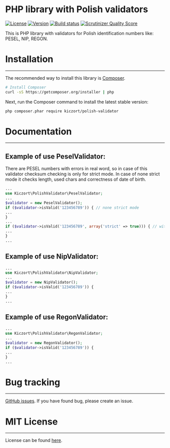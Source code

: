 PHP library with Polish validators 
==================================

[![License](https://img.shields.io/packagist/l/Kiczort/PolishValidator.svg)](https://packagist.org/packages/kiczort/polish-validator)
[![Version](https://img.shields.io/packagist/v/Kiczort/PolishValidator.svg)](https://packagist.org/packages/kiczort/polish-validator)
[![Build status](https://travis-ci.org/kiczort/polish-validator.svg)](http://travis-ci.org/Kiczort/PolishValidator)
[![Scrutinizer Quality Score](https://img.shields.io/scrutinizer/g/Kiczort/PolishValidator.svg)](https://scrutinizer-ci.com/g/Kiczort/PolishValidator/)

This is PHP library with validators for Polish identification numbers like: PESEL, NIP, REGON.
 
 
# Installation
--------------

The recommended way to install this library is
[Composer](http://getcomposer.org).

```bash
# Install Composer
curl -sS https://getcomposer.org/installer | php
```

Next, run the Composer command to install the latest stable version:

```bash
php composer.phar require kiczort/polish-validator
```

# Documentation
---------------

## Example of use PeselValidator:

There are PESEL numbers with errors in real word, so in case of this validator checksum checking is only for strict mode.
In case of none strict mode it checks length, used chars and correctness of date of birth.

```php
...
use Kiczort\PolishValidator\PeselValidator;
...
$validator = new PeselValidator();
if ($validator->isValid('123456789')) { // none strict mode
...
}
...
if ($validator->isValid('123456789', array('strict' => true))) { // with strict mode
...
}
...
```

## Example of use NipValidator:

```php
...
use Kiczort\PolishValidator\NipValidator;
...
$validator = new NipValidator();
if ($validator->isValid('123456789')) {
...
}
...
```

## Example of use RegonValidator:

```php
...
use Kiczort\PolishValidator\RegonValidator;
...
$validator = new RegonValidator();
if ($validator->isValid('123456789')) {
...
}
...
```

# Bug tracking
--------------

[GitHub issues](https://github.com/kiczort/polish-validator/issues).
If you have found bug, please create an issue.


# MIT License
-------------

License can be found [here](https://github.com/kiczort/polish-validator/blob/master/LICENSE).

